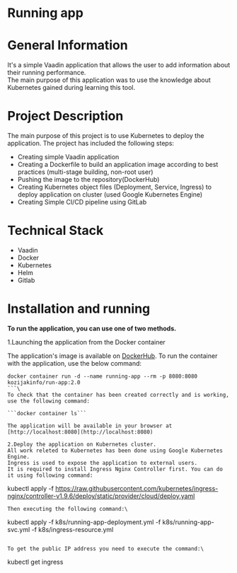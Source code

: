 # Running app

# General Information
It's a simple Vaadin application that allows the user to add information about their running performance.\
The main purpose of this application was to use the knowledge about Kubernetes gained during learning this tool.
# Project Description
The main purpose of this project is to use Kubernetes to deploy the application.
The project has included the following steps:
* Creating simple Vaadin application
* Creating a Dockerfile to build an application image according to best practices (multi-stage building, non-root user)
* Pushing the image to the repository(DockerHub)
* Creating Kubernetes object files (Deployment, Service, Ingress) to deploy application on cluster (used Google Kubernetes Engine)
* Creating Simple CI/CD pipeline using GitLab

# Technical Stack
* Vaadin
* Docker
* Kubernetes
* Helm 
* Gitlab

# Installation and running

**To run the application, you can use one of two methods.**

1.Launching the application from the Docker container

The application's image is available on [DockerHub](https://hub.docker.com/r/kozijakinfo/run-app/tags). To run the container with the application, use the below command:

```
docker container run -d --name running-app --rm -p 8080:8080 kozijakinfo/run-app:2.0
```\
To check that the container has been created correctly and is working, use the following command:

```docker container ls```

The application will be available in your browser at [http://localhost:8080](http://localhost:8080)

2.Deploy the application on Kubernetes cluster.
All work releted to Kubernetes has been done using Google Kubernetes Engine.
Ingress is used to expose the application to external users.
It is required to install Ingress Nginx Controller first. You can do it using following command:

```
kubectl apply -f https://raw.githubusercontent.com/kubernetes/ingress-nginx/controller-v1.9.6/deploy/static/provider/cloud/deploy.yaml
```
Then executing the following command:\
```
kubectl apply -f k8s/running-app-deployment.yml -f k8s/running-app-svc.yml -f k8s/ingress-resource.yml
```

To get the public IP address you need to execute the command:\
```
kubectl get ingress
```

